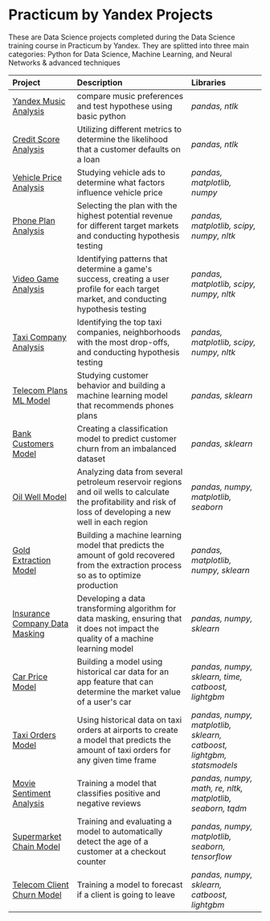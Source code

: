 
# Practicum by Yandex Projects
These are Data Science projects completed during the Data Science training course in Practicum by Yandex.
They are splitted into three main categories: Python for Data Science, Machine Learning, and Neural Networks & advanced techniques

| Project               | Description                                                                                 | Libraries                      |
|:--------------------- |:------------------------------------------------------------------------------------------- |:------------------------------ |
|[Yandex Music Analysis](https://github.com/jiatan05/yandex-practicum-projects-/tree/main/project-1 "Yandex Music Analysis")|compare music preferences and test hypothese using basic python|*pandas, ntlk*|
|[Credit Score Analysis](https://github.com/jiatan05/yandex-practicum-projects/tree/project-2 "Credit Score Analysis")|Utilizing different metrics to determine the likelihood that a customer defaults on a loan|*pandas, ntlk*|
|[Vehicle Price Analysis](https://github.com/jiatan05/yandex-practicum-projects/tree/project-3 "Vehicle Price Analysis")|Studying vehicle ads to determine what factors influence vehicle price|*pandas, matplotlib, numpy*|
|[Phone Plan Analysis](https://github.com/jiatan05/yandex-practicum-projects/tree/project-4 "Phone Plan Analysis")|Selecting the plan with the highest potential revenue for different target markets and conducting hypothesis testing|*pandas, matplotlib, scipy, numpy, nltk*|
|[Video Game Analysis](https://github.com/jiatan05/yandex-practicum-projects/tree/project-5 "Video Game Analysis")|Identifying patterns that determine a game's success, creating a user profile for each target market, and conducting hypothesis testing|*pandas, matplotlib, scipy, numpy, nltk*|
|[Taxi Company Analysis](https://github.com/jiatan05/yandex-practicum-projects/tree/project-6 "Taxi Company Analysis")|Identifying the top taxi companies, neighborhoods with the most drop-offs, and conducting hypothesis testing|*pandas, matplotlib, scipy, numpy, nltk*|
|[Telecom Plans ML Model](https://github.com/jiatan05/yandex-practicum-projects/tree/project-7 "Telecom Plans ML Model")|Studying customer behavior and building a machine learning model that recommends phones plans|*pandas, sklearn*|
|[Bank Customers Model](https://github.com/jiatan05/yandex-practicum-projects/tree/project-8 "Bank Customers Model")|Creating a classification model to predict customer churn from an imbalanced dataset|*pandas, sklearn*|
|[Oil Well Model](https://github.com/jiatan05/yandex-practicum-projects/tree/project-9 "Oil Well Model")|Analyzing data from several petroleum reservoir regions and oil wells to calculate the profitability and risk of loss of developing a new well in each region|*pandas, numpy, matplotlib, seaborn*|
|[Gold Extraction Model](https://github.com/jiatan05/yandex-practicum-projects/tree/project-10 "Gold Extraction Model")|Building a machine learning model that predicts the amount of gold recovered from the extraction process so as to optimize production|*pandas, matplotlib, numpy, sklearn*|
|[Insurance Company Data Masking](https://github.com/jiatan05/yandex-practicum-projects/tree/project-11 "Insurance Company Data Masking")|Developing a data transforming algorithm for data masking, ensuring that it does not impact the quality of a machine learning model|*pandas, numpy, sklearn*|
|[Car Price Model](https://github.com/jiatan05/yandex-practicum-projects/tree/project-12 "Car Price Model")|Building a model using historical car data for an app feature that can determine the market value of a user's car|*pandas, numpy, sklearn, time, catboost, lightgbm*|
|[Taxi Orders Model](https://github.com/jiatan05/yandex-practicum-projects/tree/project-13 "Taxi Orders Model")|Using historical data on taxi orders at airports to create a model that predicts the amount of taxi orders for any given time frame|*pandas, numpy, matplotlib, sklearn, catboost, lightgbm, statsmodels*|
|[Movie Sentiment Analysis](https://github.com/jiatan05/yandex-practicum-projects/tree/project-14 "Movie Sentiment Analysis")|Training a model that classifies positive and negative reviews|*pandas, numpy, math, re, nltk, matplotlib, seaborn, tqdm*|
|[Supermarket Chain Model](https://github.com/jiatan05/yandex-practicum-projects/tree/project-15 "Supermarket Chain Model")|Training and evaluating a model to automatically detect the age of a customer at a checkout counter|*pandas, numpy, matplotlib, seaborn, tensorflow*|
|[Telecom Client Churn Model](https://github.com/jiatan05/yandex-practicum-projects/tree/project-16 "Telecom Client Churn Model")|Training a model to forecast if a client is going to leave|*pandas, numpy, sklearn, catboost, lightgbm*|
